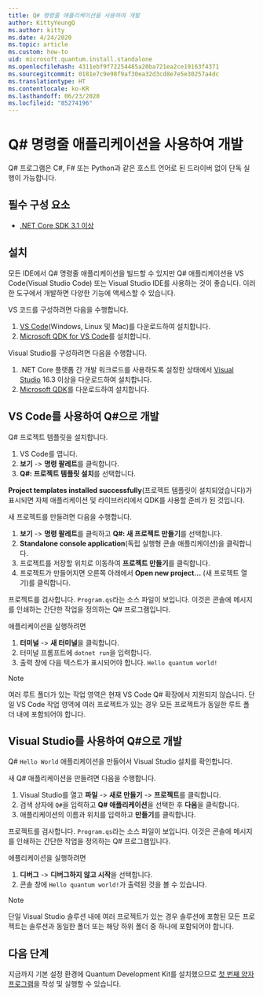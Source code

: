 ```yaml
---
title: Q# 명령줄 애플리케이션을 사용하여 개발
author: KittyYeungQ
ms.author: kitty
ms.date: 4/24/2020
ms.topic: article
ms.custom: how-to
uid: microsoft.quantum.install.standalone
ms.openlocfilehash: 4311ebf9f72254485a20ba721ea2ce19163f4371
ms.sourcegitcommit: 0181e7c9e98f9af30ea32d3cd8e7e5e30257a4dc
ms.translationtype: HT
ms.contentlocale: ko-KR
ms.lasthandoff: 06/23/2020
ms.locfileid: "85274196"
---
```

# <a name="develop-with-q-command-line-applications"></a>Q# 명령줄 애플리케이션을 사용하여 개발

Q# 프로그램은 C#, F# 또는 Python과 같은 호스트 언어로 된 드라이버 없이 단독 실행이 가능합니다.

## <a name="prerequisites"></a>필수 구성 요소

- [.NET Core SDK 3.1 이상](https://www.microsoft.com/net/download)

## <a name="installation"></a>설치

모든 IDE에서 Q# 명령줄 애플리케이션을 빌드할 수 있지만 Q# 애플리케이션용 VS Code(Visual Studio Code) 또는 Visual Studio IDE를 사용하는 것이 좋습니다. 이러한 도구에서 개발하면 다양한 기능에 액세스할 수 있습니다.

VS 코드를 구성하려면 다음을 수행합니다.

1. [VS Code](https://code.visualstudio.com/download)(Windows, Linux 및 Mac)를 다운로드하여 설치합니다.
2. [Microsoft QDK for VS Code](https://marketplace.visualstudio.com/items?itemName=quantum.quantum-devkit-vscode)를 설치합니다.

Visual Studio를 구성하려면 다음을 수행합니다.

1. .NET Core 플랫폼 간 개발 워크로드를 사용하도록 설정한 상태에서 [Visual Studio](https://visualstudio.microsoft.com/downloads/) 16.3 이상을 다운로드하여 설치합니다.
2. [Microsoft QDK](https://marketplace.visualstudio.com/items?itemName=quantum.DevKit)를 다운로드하여 설치합니다.


## <a name="develop-with-q-using-vs-code"></a>VS Code를 사용하여 Q#으로 개발

Q# 프로젝트 템플릿을 설치합니다.

1. VS Code를 엽니다.
2. **보기** -> **명령 팔레트**를 클릭합니다.
3. **Q#: 프로젝트 템플릿 설치**를 선택합니다.

**Project templates installed successfully**(프로젝트 템플릿이 설치되었습니다)가 표시되면 자체 애플리케이션 및 라이브러리에서 QDK를 사용할 준비가 된 것입니다.

새 프로젝트를 만들려면 다음을 수행합니다.

1. **보기** -> **명령 팔레트**를 클릭하고 **Q#: 새 프로젝트 만들기**를 선택합니다.
2. **Standalone console application**(독립 실행형 콘솔 애플리케이션)을 클릭합니다.
3. 프로젝트를 저장할 위치로 이동하여 **프로젝트 만들기**를 클릭합니다.
4. 프로젝트가 만들어지면 오른쪽 아래에서 **Open new project...** (새 프로젝트 열기)를 클릭합니다.
        
프로젝트를 검사합니다. `Program.qs`라는 소스 파일이 보입니다. 이것은 콘솔에 메시지를 인쇄하는 간단한 작업을 정의하는 Q# 프로그램입니다.

애플리케이션을 실행하려면
1. **터미널** -> **새 터미널**을 클릭합니다.
2. 터미널 프롬프트에 `dotnet run`을 입력합니다.
3. 출력 창에 다음 텍스트가 표시되어야 합니다. `Hello quantum world!`


> [!NOTE]
> 여러 루트 폴더가 있는 작업 영역은 현재 VS Code Q# 확장에서 지원되지 않습니다. 단일 VS Code 작업 영역에 여러 프로젝트가 있는 경우 모든 프로젝트가 동일한 루트 폴더 내에 포함되어야 합니다.

## <a name="develop-with-q-using-visual-studio"></a>Visual Studio를 사용하여 Q#으로 개발

Q# `Hello World` 애플리케이션을 만들어서 Visual Studio 설치를 확인합니다.

새 Q# 애플리케이션을 만들려면 다음을 수행합니다.
1. Visual Studio를 열고 **파일** -> **새로 만들기** -> **프로젝트**를 클릭합니다.
2. 검색 상자에 `Q#`을 입력하고 **Q# 애플리케이션**을 선택한 후 **다음**을 클릭합니다.
3. 애플리케이션의 이름과 위치를 입력하고 **만들기**를 클릭합니다.


프로젝트를 검사합니다. `Program.qs`라는 소스 파일이 보입니다. 이것은 콘솔에 메시지를 인쇄하는 간단한 작업을 정의하는 Q# 프로그램입니다.

애플리케이션을 실행하려면
1. **디버그** -> **디버그하지 않고 시작**을 선택합니다.
2. 콘솔 창에 `Hello quantum world!`가 출력된 것을 볼 수 있습니다.

> [!NOTE]
> 단일 Visual Studio 솔루션 내에 여러 프로젝트가 있는 경우 솔루션에 포함된 모든 프로젝트는 솔루션과 동일한 폴더 또는 해당 하위 폴더 중 하나에 포함되어야 합니다.  


## <a name="next-steps"></a>다음 단계

지금까지 기본 설정 환경에 Quantum Development Kit를 설치했으므로 [첫 번째 양자 프로그램](xref:microsoft.quantum.quickstarts.qrng)을 작성 및 실행할 수 있습니다.

